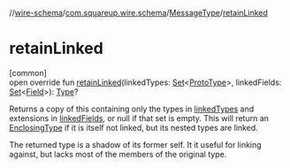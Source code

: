 //[wire-schema](../../../index.md)/[com.squareup.wire.schema](../index.md)/[MessageType](index.md)/[retainLinked](retain-linked.md)

# retainLinked

[common]\
open override fun [retainLinked](retain-linked.md)(linkedTypes: [Set](https://kotlinlang.org/api/latest/jvm/stdlib/kotlin.collections/-set/index.html)&lt;[ProtoType](../-proto-type/index.md)&gt;, linkedFields: [Set](https://kotlinlang.org/api/latest/jvm/stdlib/kotlin.collections/-set/index.html)&lt;[Field](../-field/index.md)&gt;): [Type](../-type/index.md)?

Returns a copy of this containing only the types in [linkedTypes](retain-linked.md) and extensions in [linkedFields](retain-linked.md), or null if that set is empty. This will return an [EnclosingType](../-enclosing-type/index.md) if it is itself not linked, but its nested types are linked.

The returned type is a shadow of its former self. It it useful for linking against, but lacks most of the members of the original type.
